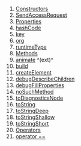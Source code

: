 1.  [Constructors](views_after_auth_screens_join_org_after_auth_access_request_screen/SendAccessRequest-class.html#constructors)
2.  [SendAccessRequest](views_after_auth_screens_join_org_after_auth_access_request_screen/SendAccessRequest/SendAccessRequest.html)
3.  [Properties](views_after_auth_screens_join_org_after_auth_access_request_screen/SendAccessRequest-class.html#instance-properties)
4.  [hashCode](https://api.flutter.dev/flutter/widgets/Widget/hashCode.html)
5.  [key](https://api.flutter.dev/flutter/widgets/Widget/key.html)
6.  [org](views_after_auth_screens_join_org_after_auth_access_request_screen/SendAccessRequest/org.html)
7.  [runtimeType](https://api.flutter.dev/flutter/dart-core/Object/runtimeType.html)
8.  [Methods](views_after_auth_screens_join_org_after_auth_access_request_screen/SendAccessRequest-class.html#instance-methods)
9.  [animate](https://pub.dev/documentation/flutter_animate/4.5.0/flutter_animate/AnimateWidgetExtensions/animate.html)
    ^(ext)^
10. [build](views_after_auth_screens_join_org_after_auth_access_request_screen/SendAccessRequest/build.html)
11. [createElement](https://api.flutter.dev/flutter/widgets/StatelessWidget/createElement.html)
12. [debugDescribeChildren](https://api.flutter.dev/flutter/foundation/DiagnosticableTree/debugDescribeChildren.html)
13. [debugFillProperties](https://api.flutter.dev/flutter/widgets/Widget/debugFillProperties.html)
14. [noSuchMethod](https://api.flutter.dev/flutter/dart-core/Object/noSuchMethod.html)
15. [toDiagnosticsNode](https://api.flutter.dev/flutter/foundation/DiagnosticableTree/toDiagnosticsNode.html)
16. [toString](https://api.flutter.dev/flutter/foundation/Diagnosticable/toString.html)
17. [toStringDeep](https://api.flutter.dev/flutter/foundation/DiagnosticableTree/toStringDeep.html)
18. [toStringShallow](https://api.flutter.dev/flutter/foundation/DiagnosticableTree/toStringShallow.html)
19. [toStringShort](https://api.flutter.dev/flutter/widgets/Widget/toStringShort.html)
20. [Operators](views_after_auth_screens_join_org_after_auth_access_request_screen/SendAccessRequest-class.html#operators)
21. [operator
    ==](https://api.flutter.dev/flutter/widgets/Widget/operator_equals.html)
